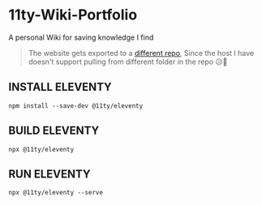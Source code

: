 # 11ty-Wiki-Portfolio
A personal Wiki for saving knowledge I find

> The website gets exported to a [different repo](https://github.com/Seabagel/Eleventy-Portfolio-Website),
> Since the host I have doesn't support pulling from different folder in the repo 😥🙁

## INSTALL ELEVENTY
`npm install --save-dev @11ty/eleventy`

## BUILD ELEVENTY
`npx @11ty/eleventy`

## RUN ELEVENTY
`npx @11ty/eleventy --serve `
